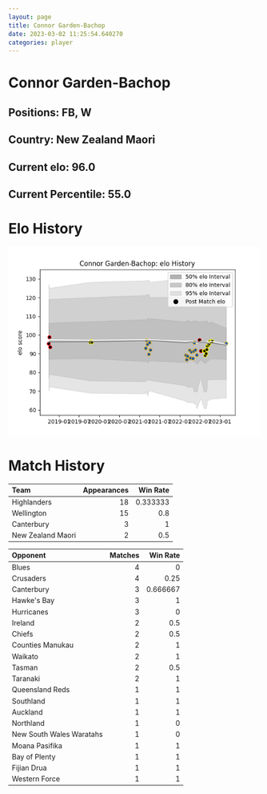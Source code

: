 ```yaml
---  
layout: page  
title: Connor Garden-Bachop  
date: 2023-03-02 11:25:54.640270  
categories: player  
---
```

# Connor Garden-Bachop

## Positions: FB, W

## Country: New Zealand Maori

## Current elo: 96.0

## Current Percentile: 55.0

# Elo History


![elo history](history_ConnorGarden-Bachop.png)
# Match History


| Team              |   Appearances |   Win Rate |
|:------------------|--------------:|-----------:|
| Highlanders       |            18 |   0.333333 |
| Wellington        |            15 |   0.8      |
| Canterbury        |             3 |   1        |
| New Zealand Maori |             2 |   0.5      |

| Opponent                 |   Matches |   Win Rate |
|:-------------------------|----------:|-----------:|
| Blues                    |         4 |   0        |
| Crusaders                |         4 |   0.25     |
| Canterbury               |         3 |   0.666667 |
| Hawke's Bay              |         3 |   1        |
| Hurricanes               |         3 |   0        |
| Ireland                  |         2 |   0.5      |
| Chiefs                   |         2 |   0.5      |
| Counties Manukau         |         2 |   1        |
| Waikato                  |         2 |   1        |
| Tasman                   |         2 |   0.5      |
| Taranaki                 |         2 |   1        |
| Queensland Reds          |         1 |   1        |
| Southland                |         1 |   1        |
| Auckland                 |         1 |   1        |
| Northland                |         1 |   0        |
| New South Wales Waratahs |         1 |   0        |
| Moana Pasifika           |         1 |   1        |
| Bay of Plenty            |         1 |   1        |
| Fijian Drua              |         1 |   1        |
| Western Force            |         1 |   1        |